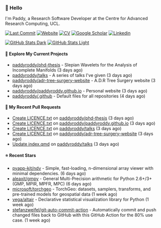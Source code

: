 ### 👋 Hello

I'm Paddy, a Research Software Developer at the Centre for Advanced Research
Computing, UCL.

[![Last Commit](https://img.shields.io/github/last-commit/paddyroddy/paddyroddy/main?label=updated)](https://github.com/paddyroddy)
[![Website](https://img.shields.io/badge/GitHub%20Pages-222?logo=githubpages&logoColor=fff&style=for-the-badge&style=flat)](https://paddyroddy.github.io)
[![CV](https://img.shields.io/badge/CV-PDF-pink.svg)](https://paddyroddy.github.io/cv)
[![Google Scholar](https://img.shields.io/badge/Google%20Scholar-4285F4?logo=googlescholar&logoColor=fff&style=for-the-badge&style=flat)](https://scholar.google.com/citations?user=OFigHUwAAAAJ)
[![Linkedin](https://img.shields.io/badge/LinkedIn-0A66C2?logo=linkedin&logoColor=fff&style=for-the-badge&style=flat)](https://www.linkedin.com/in/patrickjamesroddy)

[![GitHub Stats Dark](https://github-readme-stats-paddyroddy.vercel.app/api?username=paddyroddy&disable_animations=true&hide_border=true&hide_title=true&include_all_commits=true&rank_icon=github&show=prs_merged,reviews&show_icons=true&theme=tokyonight)](https://github.com/paddyroddy/paddyroddy#gh-dark-mode-only)
[![GitHub Stats Light](https://github-readme-stats-paddyroddy.vercel.app/api?username=paddyroddy&disable_animations=true&hide_border=true&hide_title=true&include_all_commits=true&rank_icon=github&show=prs_merged,reviews&show_icons=true&theme=default)](https://github.com/paddyroddy/paddyroddy#gh-light-mode-only)

#### 👷 Explore My Current Projects

- [paddyroddy/phd-thesis](https://github.com/paddyroddy/phd-thesis) - Slepian Wavelets for the Analysis of Incomplete Manifolds
  (3 days ago)
- [paddyroddy/talks](https://github.com/paddyroddy/talks) - A series of talks I&#39;ve given
  (3 days ago)
- [paddyroddy/adr-tree-surgery-website](https://github.com/paddyroddy/adr-tree-surgery-website) - A.D.R Tree Surgery website
  (3 days ago)
- [paddyroddy/paddyroddy.github.io](https://github.com/paddyroddy/paddyroddy.github.io) - Personal website
  (3 days ago)
- [paddyroddy/.github](https://github.com/paddyroddy/.github) - Default files for all repositories
  (4 days ago)

#### 🔨 My Recent Pull Requests

- [Create LICENCE.txt](https://github.com/paddyroddy/phd-thesis/pull/53) on [paddyroddy/phd-thesis](https://github.com/paddyroddy/phd-thesis)
  (3 days ago)
- [Create LICENCE.txt](https://github.com/paddyroddy/paddyroddy.github.io/pull/96) on [paddyroddy/paddyroddy.github.io](https://github.com/paddyroddy/paddyroddy.github.io)
  (3 days ago)
- [Create LICENCE.txt](https://github.com/paddyroddy/talks/pull/45) on [paddyroddy/talks](https://github.com/paddyroddy/talks)
  (3 days ago)
- [Create LICENCE.txt](https://github.com/paddyroddy/adr-tree-surgery-website/pull/79) on [paddyroddy/adr-tree-surgery-website](https://github.com/paddyroddy/adr-tree-surgery-website)
  (3 days ago)
- [Update index.qmd](https://github.com/paddyroddy/talks/pull/44) on [paddyroddy/talks](https://github.com/paddyroddy/talks)
  (3 days ago)

#### ⭐ Recent Stars

- [pyapp-kit/ndv](https://github.com/pyapp-kit/ndv) - Simple, fast-loading, n-dimensional array viewer with minimal dependencies.
  (6 days ago)
- [aleaxit/gmpy](https://github.com/aleaxit/gmpy) - General Multi-Precision arithmetic for Python 2.6&#43;/3&#43; (GMP, MPIR, MPFR, MPC)
  (6 days ago)
- [microsoft/torchgeo](https://github.com/microsoft/torchgeo) - TorchGeo: datasets, samplers, transforms, and pre-trained models for geospatial data
  (1 week ago)
- [vega/altair](https://github.com/vega/altair) - Declarative statistical visualization library for Python
  (1 week ago)
- [stefanzweifel/git-auto-commit-action](https://github.com/stefanzweifel/git-auto-commit-action) - Automatically commit and push changed files back to GitHub with this GitHub Action for the 80% use case.
  (1 week ago)
